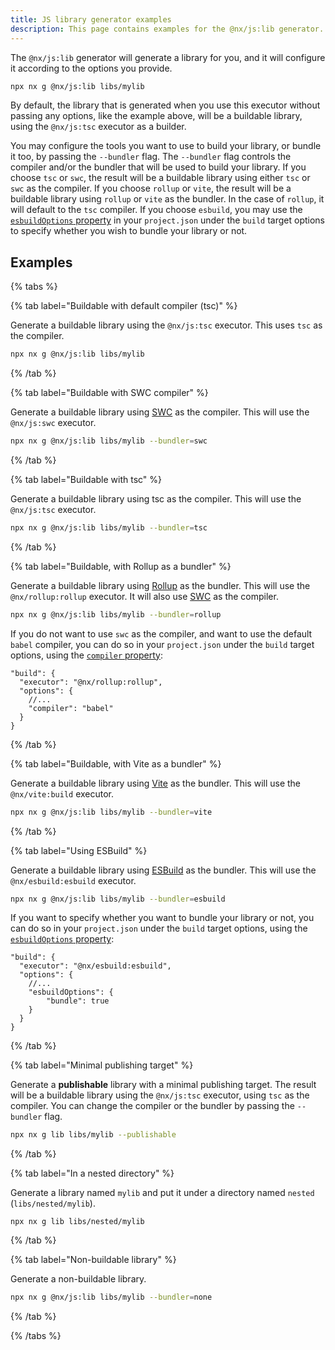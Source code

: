 ```yaml
---
title: JS library generator examples
description: This page contains examples for the @nx/js:lib generator.
---
```


The `@nx/js:lib` generator will generate a library for you, and it will configure it according to the options you provide.

```bash
npx nx g @nx/js:lib libs/mylib
```

By default, the library that is generated when you use this executor without passing any options, like the example above, will be a buildable library, using the `@nx/js:tsc` executor as a builder.

You may configure the tools you want to use to build your library, or bundle it too, by passing the `--bundler` flag. The `--bundler` flag controls the compiler and/or the bundler that will be used to build your library. If you choose `tsc` or `swc`, the result will be a buildable library using either `tsc` or `swc` as the compiler. If you choose `rollup` or `vite`, the result will be a buildable library using `rollup` or `vite` as the bundler. In the case of `rollup`, it will default to the `tsc` compiler. If you choose `esbuild`, you may use the [`esbuildOptions` property](https://esbuild.github.io/api/) in your `project.json` under the `build` target options to specify whether you wish to bundle your library or not.

## Examples

{% tabs %}

{% tab label="Buildable with default compiler (tsc)" %}

Generate a buildable library using the `@nx/js:tsc` executor. This uses `tsc` as the compiler.

```bash
npx nx g @nx/js:lib libs/mylib
```

{% /tab %}

{% tab label="Buildable with SWC compiler" %}

Generate a buildable library using [SWC](https://swc.rs) as the compiler. This will use the `@nx/js:swc` executor.

```bash
npx nx g @nx/js:lib libs/mylib --bundler=swc
```

{% /tab %}

{% tab label="Buildable with tsc" %}

Generate a buildable library using tsc as the compiler. This will use the `@nx/js:tsc` executor.

```bash
npx nx g @nx/js:lib libs/mylib --bundler=tsc
```

{% /tab %}

{% tab label="Buildable, with Rollup as a bundler" %}

Generate a buildable library using [Rollup](https://rollupjs.org) as the bundler. This will use the `@nx/rollup:rollup` executor. It will also use [SWC](https://swc.rs) as the compiler.

```bash
npx nx g @nx/js:lib libs/mylib --bundler=rollup
```

If you do not want to use `swc` as the compiler, and want to use the default `babel` compiler, you can do so in your `project.json` under the `build` target options, using the [`compiler` property](/nx-api/rollup/executors/rollup#compiler):

```jsonc {% fileName="libs/mylib/project.json" %}
"build": {
  "executor": "@nx/rollup:rollup",
  "options": {
    //...
    "compiler": "babel"
  }
}
```

{% /tab %}

{% tab label="Buildable, with Vite as a bundler" %}

Generate a buildable library using [Vite](https://vitejs.dev/) as the bundler. This will use the `@nx/vite:build` executor.

```bash
npx nx g @nx/js:lib libs/mylib --bundler=vite
```

{% /tab %}

{% tab label="Using ESBuild" %}

Generate a buildable library using [ESBuild](https://esbuild.github.io/) as the bundler. This will use the `@nx/esbuild:esbuild` executor.

```bash
npx nx g @nx/js:lib libs/mylib --bundler=esbuild
```

If you want to specify whether you want to bundle your library or not, you can do so in your `project.json` under the `build` target options, using the [`esbuildOptions` property](https://esbuild.github.io/api/):

```jsonc {% fileName="libs/mylib/project.json" %}
"build": {
  "executor": "@nx/esbuild:esbuild",
  "options": {
    //...
    "esbuildOptions": {
        "bundle": true
    }
  }
}
```

{% /tab %}

{% tab label="Minimal publishing target" %}

Generate a **publishable** library with a minimal publishing target. The result will be a buildable library using the `@nx/js:tsc` executor, using `tsc` as the compiler. You can change the compiler or the bundler by passing the `--bundler` flag.

```bash
npx nx g lib libs/mylib --publishable
```

{% /tab %}

{% tab label="In a nested directory" %}

Generate a library named `mylib` and put it under a directory named `nested` (`libs/nested/mylib`).

```shell
npx nx g lib libs/nested/mylib
```

{% /tab %}

{% tab label="Non-buildable library" %}

Generate a non-buildable library.

```bash
npx nx g @nx/js:lib libs/mylib --bundler=none
```

{% /tab %}

{% /tabs %}
